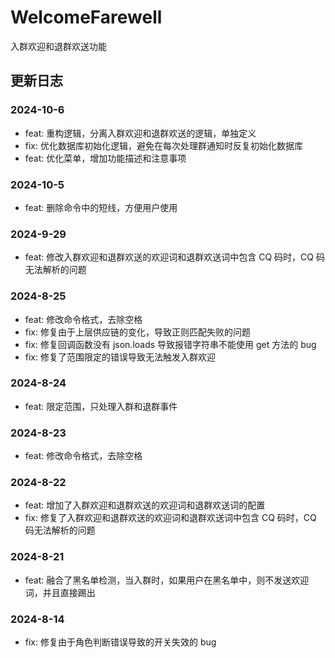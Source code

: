 # WelcomeFarewell

入群欢迎和退群欢送功能

## 更新日志

### 2024-10-6

- feat: 重构逻辑，分离入群欢迎和退群欢送的逻辑，单独定义
- fix: 优化数据库初始化逻辑，避免在每次处理群通知时反复初始化数据库
- feat: 优化菜单，增加功能描述和注意事项

### 2024-10-5

- feat: 删除命令中的短线，方便用户使用

### 2024-9-29

- feat: 修改入群欢迎和退群欢送的欢迎词和退群欢送词中包含 CQ 码时，CQ 码无法解析的问题

### 2024-8-25

- feat: 修改命令格式，去除空格
- fix: 修复由于上层供应链的变化，导致正则匹配失败的问题
- fix: 修复回调函数没有 json.loads 导致报错字符串不能使用 get 方法的 bug
- fix: 修复了范围限定的错误导致无法触发入群欢迎

### 2024-8-24

- feat: 限定范围，只处理入群和退群事件

### 2024-8-23

- feat: 修改命令格式，去除空格

### 2024-8-22

- feat: 增加了入群欢迎和退群欢送的欢迎词和退群欢送词的配置
- fix: 修复了入群欢迎和退群欢送的欢迎词和退群欢送词中包含 CQ 码时，CQ 码无法解析的问题

### 2024-8-21

- feat: 融合了黑名单检测，当入群时，如果用户在黑名单中，则不发送欢迎词，并且直接踢出

### 2024-8-14

- fix: 修复由于角色判断错误导致的开关失效的 bug
